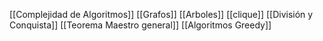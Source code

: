 [[Complejidad de Algoritmos]]
[[Grafos]]
[[Arboles]]
[[clique]]
[[División y Conquista]]
[[Teorema Maestro general]]
[[Algoritmos Greedy]]